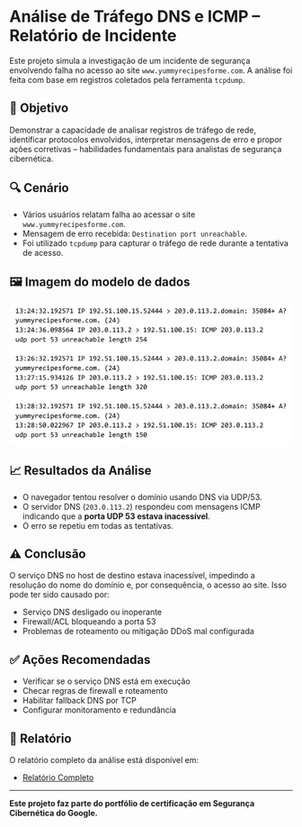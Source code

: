 # Análise de Tráfego DNS e ICMP – Relatório de Incidente

Este projeto simula a investigação de um incidente de segurança envolvendo falha no acesso ao site `www.yummyrecipesforme.com`. A análise foi feita com base em registros coletados pela ferramenta `tcpdump`.

## 🧠 Objetivo
Demonstrar a capacidade de analisar registros de tráfego de rede, identificar protocolos envolvidos, interpretar mensagens de erro e propor ações corretivas – habilidades fundamentais para analistas de segurança cibernética.

## 🔍 Cenário

- Vários usuários relatam falha ao acessar o site `www.yummyrecipesforme.com`.
- Mensagem de erro recebida: `Destination port unreachable`.
- Foi utilizado `tcpdump` para capturar o tráfego de rede durante a tentativa de acesso.

## 🖼 Imagem do modelo de dados
![Modelo de Dados](/projetos/analise-rede/modelo_analise.png)

## 📈 Resultados da Análise

- O navegador tentou resolver o domínio usando DNS via UDP/53.
- O servidor DNS (`203.0.113.2`) respondeu com mensagens ICMP indicando que a **porta UDP 53 estava inacessível**.
- O erro se repetiu em todas as tentativas.

## ⚠️ Conclusão

O serviço DNS no host de destino estava inacessível, impedindo a resolução do nome do domínio e, por consequência, o acesso ao site. Isso pode ter sido causado por:

- Serviço DNS desligado ou inoperante
- Firewall/ACL bloqueando a porta 53
- Problemas de roteamento ou mitigação DDoS mal configurada

## ✅ Ações Recomendadas

- Verificar se o serviço DNS está em execução
- Checar regras de firewall e roteamento
- Habilitar fallback DNS por TCP
- Configurar monitoramento e redundância

## 📄 Relatório

O relatório completo da análise está disponível em:

- [Relatório Completo](`/projetos/analise-rede/Relatorio_Incidente_Seguranca_PTBR.docxrelatorio-analise-incidente-dns.docx`)

---

**Este projeto faz parte do portfólio de certificação em Segurança Cibernética do Google.**